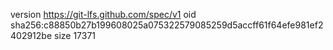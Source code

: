 version https://git-lfs.github.com/spec/v1
oid sha256:c88850b27b199608025a075322579085259d5accff61f64efe981ef2402912be
size 17371

